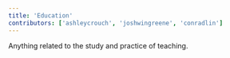 ```yaml
---
title: 'Education'
contributors: ['ashleycrouch', 'joshwingreene', 'conradlin']
---
```


Anything related to the study and practice of teaching.
